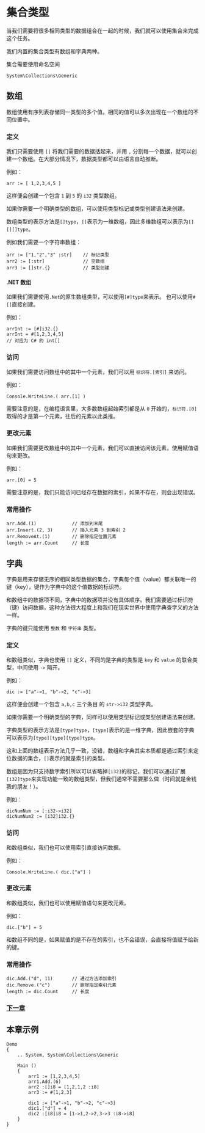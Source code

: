 # 集合类型
当我们需要将很多相同类型的数据组合在一起的时候，我们就可以使用集合来完成这个任务。

我们内置的集合类型有数组和字典两种。

集合需要使用命名空间 
```
System\Collections\Generic
```
## 数组
数组使用有序列表存储同一类型的多个值。相同的值可以多次出现在一个数组的不同位置中。

### 定义
我们只需要使用 `[]` 将我们需要的数据括起来，并用 `,` 分割每一个数据，就可以创建一个数组。在大部分情况下，数据类型都可以由语言自动推断。

例如：
```
arr := [ 1,2,3,4,5 ]
```
这样便会创建一个包含 `1` 到 `5` 的 `i32` 类型数组。

如果你需要一个明确类型的数组，可以使用类型标记或类型创建语法来创建。

数组类型的表示方法是`[]type`，`[]`表示为一维数组，因此多维数组可以表示为`[][][]type`。

例如我们需要一个字符串数组：
```
arr := ["1,"2","3" :str]    // 标记类型
arr2 := [:str]              // 空数组
arr3 := []str.{}            // 类型创建
```
#### .NET 数组
如果我们需要使用`.Net`的原生数组类型，可以使用`[#]type`来表示。
也可以使用`#[]`直接创建。

例如：
```
arrInt := [#]i32.{}
arrInt = #[1,2,3,4,5]
// 对应为 C# 的 int[]
```
### 访问
如果我们需要访问数组中的其中一个元素，我们可以用 `标识符.[索引]` 来访问。

例如：
```
Console.WriteLine.( arr.[1] )
```
需要注意的是，在编程语言里，大多数数组起始索引都是从 `0` 开始的，`标识符.[0]` 取得的才是第一个元素，往后的元素以此类推。
### 更改元素
如果我们需要更改数组中的其中一个元素，我们可以直接访问该元素，使用赋值语句来更改。

例如：
```
arr.[0] = 5
```
需要注意的是，我们只能访问已经存在数据的索引，如果不存在，则会出现错误。
### 常用操作
```
arr.Add.(1)             // 添加到末尾
arr.Insert.(2, 3)       // 插入元素 3 到索引 2
arr.RemoveAt.(1)        // 删除指定位置元素
length := arr.Count     // 长度
```
## 字典
字典是用来存储无序的相同类型数据的集合，字典每个值（value）都关联唯一的键（key），键作为字典中的这个值数据的标识符。

和数组中的数据项不同，字典中的数据项并没有具体顺序。我们需要通过标识符（键）访问数据，这种方法很大程度上和我们在现实世界中使用字典查字义的方法一样。

字典的键只能使用 `整数` 和 `字符串` 类型。
### 定义
和数组类似，字典也使用 `[]` 定义，不同的是字典的类型是 `key` 和 `value` 的联合类型，中间使用 `->` 隔开。

例如：
```
dic := ["a"->1, "b"->2, "c"->3]
```
这样便会创建一个包含 `a,b,c` 三个条目 的 `str->i32` 类型字典。

如果你需要一个明确类型的字典，同样可以使用类型标记或类型创建语法来创建。

字典类型的表示方法是`[type]type`，`[type]`表示的是一维字典，因此嵌套的字典可以表示为`[type][type][type]type`。

这和上面的数组表示方法几乎一致，没错，数组和字典其实本质都是通过索引来定位数据的集合，`[]`表示的就是索引的类型。

数组是因为只支持数字索引所以可以省略掉`[i32]`的标记，我们可以通过扩展`[i32]type`来实现功能一致的数组类型，但我们通常不需要那么做（时间就是金钱我的朋友！）。

例如：
```
dicNumNum := [:i32->i32]
dicNumNum2 := [i32]i32.{}
```
### 访问
和数组类似，我们也可以使用索引直接访问数据。

例如：
```
Console.WriteLine.( dic.["a"] )
```
### 更改元素
和数组类似，我们也可以使用赋值语句来更改元素。

例如：
```
dic.["b"] = 5
```
和数组不同的是，如果赋值的是不存在的索引，也不会错误，会直接将值赋予给新的键。
### 常用操作
```
dic.Add.("d", 11)       // 通过方法添加索引
dic.Remove.("c")        // 删除指定索引元素
length := dic.Count     // 长度
```
### [下一章](判断.md)

## 本章示例
```
Demo
{
    .. System, System\Collections\Generic

    Main ()
    {
        arr1 := [1,2,3,4,5]
        arr1.Add.(6)
        arr2 :[]i8 = [1,2,1,2 :i8]
        arr3 := #[1,2,3]

        dic1 := ["a"->1, "b"->2, "c"->3]
        dic1.["d"] = 4
        dic2 :[i8]i8 = [1->1,2->2,3->3 :i8->i8]
    }
}
```


